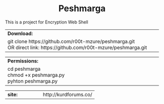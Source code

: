 <html>
<body>
<h1 align="center">Peshmarga</h1>
 <p> This is a project for Encryption Web Shell
</p>

<table border="0" cellpadding="2" cellspacing="5" width="100%">
  <tr>
    <td class="main3" width="890px"><b>Download:</b></td>
  </tr>
  <tr>
    <td class="main">
      git clone https://github.com/r00t-mzure/peshmarga.git <br/>
      OR direct link: https://github.com/r00t-mzure/peshmarga.git
    </td>
  </tr>
</table>
<table border="0" cellpadding="2" cellspacing="5" width="100%">
  <tr>
    <td class="main3" width="890px"><b>Permissions:</b></td>
  </tr>
  <tr>
    <td class="main">
      cd peshmarga <br/>
      chmod +x peshmarga.py<br/>
      pyhton peshmarga.py<br/>
    </td>
  </tr>
</table>

<table border="0" cellpadding="0" cellspacing="2" width="100%">

  </tr>
  <tr>
    <td width="100px" class="main2"><b>site:</b></td><td>http://kurdforums.co/</td>
  </tr>
</table>



</body>

</html>
